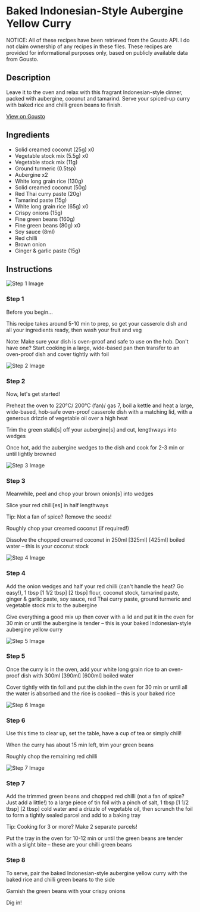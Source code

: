 # Baked Indonesian-Style Aubergine Yellow Curry

NOTICE: All of these recipes have been retrieved from the Gousto API. I do not claim ownership of any recipes in these files. These recipes are provided for informational purposes only, based on publicly available data from Gousto.

## Description

Leave it to the oven and relax with this fragrant Indonesian-style dinner, packed with aubergine, coconut and tamarind. Serve your spiced-up curry with baked rice and chilli green beans to finish.


[View on Gousto](https://www.gousto.co.uk/recipes/cookbook/baked-indonesian-style-aubergine-yellow-curry)

## Ingredients

- Solid creamed coconut (25g) x0
- Vegetable stock mix (5.5g) x0
- Vegetable stock mix (11g)
- Ground turmeric (0.5tsp)
- Aubergine x2
- White long grain rice (130g)
- Solid creamed coconut (50g)
- Red Thai curry paste (20g)
- Tamarind paste (15g)
- White long grain rice (65g) x0
- Crispy onions (15g)
- Fine green beans (160g)
- Fine green beans (80g) x0
- Soy sauce (8ml)
- Red chilli
- Brown onion
- Ginger & garlic paste (15g)

## Instructions

![Step 1 Image](https://production-media.gousto.co.uk/cms/recipe-step-image/Admin10mm-Step-1-6-1684850236289-x200.jpg)

### Step 1

Before you begin...

This recipe takes around 5-10 min<span class="text-danger"> </span>to prep, so get your casserole dish and all your ingredients ready, then wash your fruit and veg

Note: Make sure your dish is oven-proof and safe to use on the hob. Don't have one? Start cooking in a large, wide-based pan then transfer to an oven-proof dish and cover tightly with foil

![Step 2 Image](https://production-media.gousto.co.uk/cms/recipe-step-image/step-2-copy-2-1684850244095-x200.jpg)

### Step 2

Now, let's get started!

Preheat the oven to 220°C/ 200°C (fan)/ gas 7, boil a kettle and heat a large, wide-based, hob-safe oven-proof casserole dish with a matching lid, with a generous drizzle of vegetable oil over a high heat

Trim the green stalk[s] off your aubergine[s] and cut, lengthways into wedges

Once hot, add the aubergine wedges to the dish and cook for 2-3 min or until lightly browned

![Step 3 Image](https://production-media.gousto.co.uk/cms/recipe-step-image/step-3-copy-2-1684850248400-x200.jpg)

### Step 3

Meanwhile, peel and chop your brown onion[s] into wedges

Slice your red chilli[es] in half lengthways

Tip: Not a fan of spice? Remove the seeds!

Roughly chop your creamed coconut (if required!)

Dissolve the chopped creamed coconut in 250ml <span class="text-purple">[325ml]</span><span class="text-danger"> [425ml]</span> boiled water – this is your coconut stock

![Step 4 Image](https://production-media.gousto.co.uk/cms/recipe-step-image/step-4-copy-3-1684850251781-x200.jpg)

### Step 4

Add the onion wedges and half your red chilli (can't handle the heat? Go easy!), 1 tbsp <span class="text-purple">[1 1/2 tbsp]</span> <span class="text-danger">[2 tbsp] </span>flour, coconut stock, tamarind paste, ginger & garlic paste, soy sauce, red Thai curry paste, ground turmeric and vegetable stock mix to the aubergine

Give everything a good mix up then cover with a lid and put it in the oven for 30 min or until the aubergine is tender – this is your baked Indonesian-style aubergine yellow curry

![Step 5 Image](https://production-media.gousto.co.uk/cms/recipe-step-image/step-5-copy-3-1684850257123-x200.jpg)

### Step 5

Once the curry is in the oven, add your white long grain rice to an oven-proof dish with 300ml <span class="text-purple">[390ml]</span><span class="text-danger"> [600ml] </span>boiled water

Cover tightly with tin foil and put the dish in the oven for 30 min or until all the water is absorbed and the rice is cooked – this is your baked rice

![Step 6 Image](https://production-media.gousto.co.uk/cms/recipe-step-image/step-6-copy-2-1684850260611-x200.jpg)

### Step 6

Use this time to clear up, set the table, have a cup of tea or simply chill!

When the curry has about 15 min left, trim your green beans

Roughly chop the remaining red chilli

![Step 7 Image](https://production-media.gousto.co.uk/cms/recipe-step-image/step-7-copy-2-1684850264930-x200.jpg)

### Step 7

Add the trimmed green beans and chopped red chilli (not a fan of spice? Just add a little!) to a large piece of tin foil with a pinch of salt, 1 tbsp <span class="text-purple">[1 1/2 tbsp] </span><span class="text-danger">[2 tbsp] </span>cold water and a drizzle of vegetable oil, then scrunch the foil to form a tightly sealed parcel and add to a baking tray

Tip: Cooking for 3 or more? Make 2 separate parcels!

Put the tray in the oven for 10-12 min or until the green beans are tender with a slight bite – these are your chilli green beans

### Step 8

To serve, pair the baked Indonesian-style aubergine yellow curry with the baked rice and chilli green beans to the side

Garnish the green beans with your crispy onions

Dig in!

